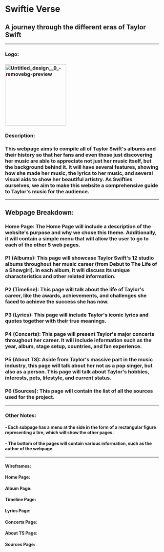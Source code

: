 # Swiftie Verse
## A journey through the different eras of Taylor Swift
******
### Logo:
### <img width="200" height="200" alt="Untitled_design__9_-removebg-preview" src="https://github.com/user-attachments/assets/72d2b7fe-4e08-4b96-b4c2-e3990086a087" />
### Description: 
### This webpage aims to compile all of Taylor Swift's albums and their history so that her fans and even those just discovering her music are able to appreciate not just her music itself, but the background behind it. It will have several features, showing how she made her music, the lyrics to her music, and several visual aids to show her beautiful artistry. As Swifties ourselves, we aim to make this website a comprehensive guide to Taylor's music for the audience.
******
## Webpage Breakdown:
### Home Page: The Home Page will include a description of the website's purpose and why we chose this theme. Additionally, it will contain a simple menu that will allow the user to go to each of the other 5 web pages. 
### P1 (Albums): This page will showcase Taylor Swift's 12 studio albums throughout her music career (from Debut to The Life of a Showgirl). In each album, it will discuss its unique characteristics and other related information.
### P2 (Timeline): This page will talk about the life of Taylor's career, like the awards, achievements, and challenges she faced to achieve the success she has now.
### P3 (Lyrics): This page will include Taylor's iconic lyrics and quotes together with their true meanings.
### P4 (Concerts): This page will present Taylor's major concerts throughout her career. It will include information such as the year, album, stage setup, countries, and fan experience.
### P5 (About TS): Aside from Taylor's massive part in the music industry, this page will talk about her not as a pop singer, but also as a person. This page will talk about Taylor's hobbies, interests, pets, lifestyle, and current status.
### P6 (Sources): This page will contain the list of all the sources used for the project.
******
### Other Notes:
#### - Each subpage has a menu at the side in the form of a rectangular figure representing a tire, which will show the other pages.
#### - The bottom of the pages will contain various information, such as the author of the webpage.
******
#### Wireframes:
#### Home Page:
#### Album Page:
#### Timeline Page:
#### Lyrics Page:
#### Concerts Page:
#### About TS Page:
#### Sources Page:
